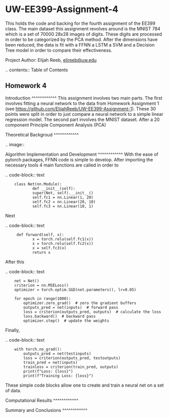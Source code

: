 UW-EE399-Assignment-4
=========
This holds the code and backing for the fourth assignment of the EE399 class. The main dataset this assignment revolves around is the MNIST 784 which is a set of 70000 28x28 images of digits. These digits are processed in order to be categorized by the PCA method. After the dimensions have been reduced, the data is fit with a FFNN a LSTM a SVM and a Decision Tree model in order to compare their effectiveness. 

Project Author: Elijah Reeb, elireeb@uw.edu

.. contents:: Table of Contents

Homework 4
---------------------
Introduction
^^^^^^^^^^^^
This assignment involves two main parts. The first involves fitting a neural network to the data from Homework Assignment 1 (see https://github.com/ElijahReeb/UW-EE399-Assignment-1). These 30 points were split in order to just compare a neural network to a simple linear regression model. 
The second part involves the MNIST dataset. After a 20 component Principle Component Analysis (PCA) 

Theoretical Backgroud
^^^^^^^^^^^^

.. image:: 


Algorithm Implementation and Development
^^^^^^^^^^^^
With the ease of pytorch packages, FFNN code is simple to develop. After importing the necessary tools 4 main functions are called in order to 

.. code-block:: text

        class Net(nn.Module):
                def __init__(self):
                super(Net, self).__init__()
                self.fc1 = nn.Linear(1, 20)
                self.fc2 = nn.Linear(20, 10)
                self.fc3 = nn.Linear(10, 1)

Next 

.. code-block:: text

         def forward(self, x):
                x = torch.relu(self.fc1(x))
                x = torch.relu(self.fc2(x))
                x = self.fc3(x)
                return x

After this 

.. code-block:: text

        net = Net()
        criterion = nn.MSELoss()
        optimizer = torch.optim.SGD(net.parameters(), lr=0.05)

        for epoch in range(1000):
            optimizer.zero_grad()  # zero the gradient buffers
            outputs_pred = net(inputs)  # forward pass
            loss = criterion(outputs_pred, outputs)  # calculate the loss
            loss.backward()  # backward pass
            optimizer.step()  # update the weights

Finally, 

.. code-block:: text

        with torch.no_grad():
            outputs_pred = net(testinputs)
            loss = criterion(outputs_pred, testoutputs)
            train_pred = net(inputs)
            trainloss = criterion(train_pred, outputs)
            print(f"Loss: {loss}")
            print(f"Training Loss: {loss}")

These simple code blocks allow one to create and train a neural net on a set of data. 


Computational Results
^^^^^^^^^^^^


Summary and Conclusions
^^^^^^^^^^^^
